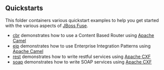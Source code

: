 ## Quickstarts

This folder containers various quickstart examples to help you get started with the various aspects of [JBoss Fuse](http://www.jboss.org/products/fuse).

* [cbr](/fabric/profiles/example/quickstarts/cbr.profile) demonstrates how to use a Content Based Router using [Apache Camel](http://camel.apache.org/)
* [eip](/fabric/profiles/example/quickstarts/eip.profile) demonstrates how to use Enterprise Integration Patterns using [Apache Camel](http://camel.apache.org/)
* [rest](/fabric/profiles/example/quickstarts/rest.profile) demonstrates how to write restful services using [Apache CXF](http://cxf.apache.org/)
* [soap](/fabric/profiles/example/quickstarts/soap.profile) demonstrates how to write SOAP services using [Apache CXF](http://cxf.apache.org/)
